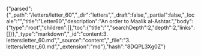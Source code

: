 {"parsed":{"_path":"/letters/letter_60","_dir":"letters","_draft":false,"_partial":false,"_locale":"","title":"Letter60","description":"An order to Maalik al-Ashtar.","body":{"type":"root","children":[],"toc":{"title":"","searchDepth":2,"depth":2,"links":[]}},"_type":"markdown","_id":"content:3. letters:letter_60.md","_source":"content","_file":"3. letters/letter_60.md","_extension":"md"},"hash":"8DQPL3Xg0Z"}